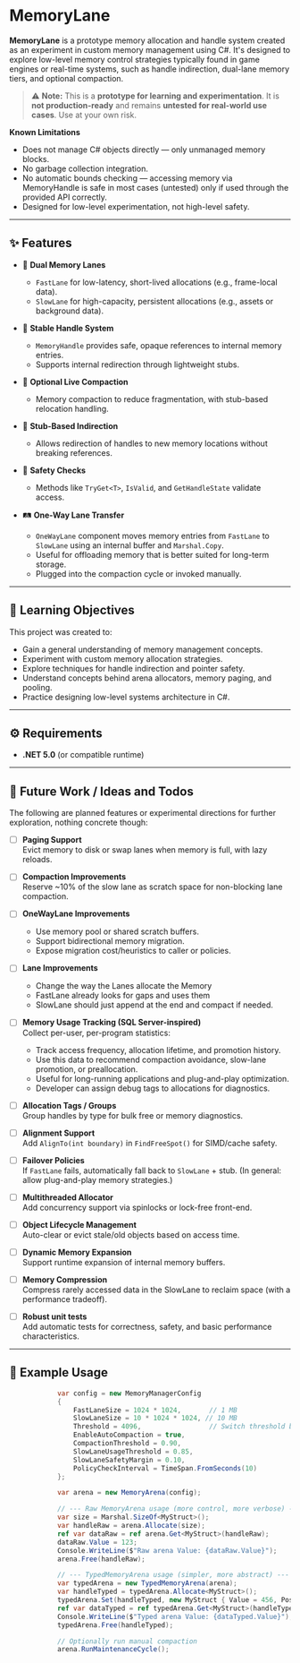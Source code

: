 # MemoryLane

**MemoryLane** is a prototype memory allocation and handle system created as an experiment in custom memory management using C#. It's designed to explore low-level memory control strategies typically found in game engines or real-time systems, such as handle indirection, dual-lane memory tiers, and optional compaction.

> ⚠️ **Note:** This is a **prototype for learning and experimentation**. It is **not production-ready** and remains **untested for real-world use cases**. Use at your own risk.

**Known Limitations**
- Does not manage C# objects directly — only unmanaged memory blocks.
- No garbage collection integration.
- No automatic bounds checking — accessing memory via MemoryHandle is safe in most cases (untested) only if used through the provided API correctly.
- Designed for low-level experimentation, not high-level safety.

---

## ✨ Features

- 🧠 **Dual Memory Lanes**
  - `FastLane` for low-latency, short-lived allocations (e.g., frame-local data).
  - `SlowLane` for high-capacity, persistent allocations (e.g., assets or background data).

- 🔁 **Stable Handle System**
  - `MemoryHandle` provides safe, opaque references to internal memory entries.
  - Supports internal redirection through lightweight stubs.

- 🧹 **Optional Live Compaction**
  - Memory compaction to reduce fragmentation, with stub-based relocation handling.

- 🔄 **Stub-Based Indirection**
  - Allows redirection of handles to new memory locations without breaking references.

- 🧪 **Safety Checks**
  - Methods like `TryGet<T>`, `IsValid`, and `GetHandleState` validate access.

- 🛤️ **One-Way Lane Transfer**
  - `OneWayLane` component moves memory entries from `FastLane` to `SlowLane` using an internal buffer and `Marshal.Copy`.
  - Useful for offloading memory that is better suited for long-term storage.
  - Plugged into the compaction cycle or invoked manually.

---

## 🎯 Learning Objectives

This project was created to:
- Gain a general understanding of memory management concepts.
- Experiment with custom memory allocation strategies.
- Explore techniques for handle indirection and pointer safety.
- Understand concepts behind arena allocators, memory paging, and pooling.
- Practice designing low-level systems architecture in C#.

---

## ⚙️ Requirements

- **.NET 5.0** (or compatible runtime)

---

## 🧭 Future Work / Ideas and Todos

The following are planned features or experimental directions for further exploration, nothing concrete though:

- [ ] **Paging Support**  
  Evict memory to disk or swap lanes when memory is full, with lazy reloads.

- [ ] **Compaction Improvements**  
  Reserve ~10% of the slow lane as scratch space for non-blocking lane compaction.

- [ ] **OneWayLane Improvements**  
  - Use memory pool or shared scratch buffers.
  - Support bidirectional memory migration.
  - Expose migration cost/heuristics to caller or policies.

- [ ] **Lane Improvements**  
  - Change the way the Lanes allocate the Memory
  - FastLane already looks for gaps and uses them
  - SlowLane should just append at the end and compact if needed.

- [ ] **Memory Usage Tracking (SQL Server-inspired)**  
  Collect per-user, per-program statistics:
  - Track access frequency, allocation lifetime, and promotion history.
  - Use this data to recommend compaction avoidance, slow-lane promotion, or preallocation.
  - Useful for long-running applications and plug-and-play optimization.
  - Developer can assign debug tags to allocations for diagnostics.

- [ ] **Allocation Tags / Groups**  
  Group handles by type for bulk free or memory diagnostics.

- [ ] **Alignment Support**  
  Add `AlignTo(int boundary)` in `FindFreeSpot()` for SIMD/cache safety.

- [ ] **Failover Policies**  
  If `FastLane` fails, automatically fall back to `SlowLane` + stub.
  (In general: allow plug-and-play memory strategies.)

- [ ] **Multithreaded Allocator**  
  Add concurrency support via spinlocks or lock-free front-end.

- [ ] **Object Lifecycle Management**  
  Auto-clear or evict stale/old objects based on access time.

- [ ] **Dynamic Memory Expansion**  
  Support runtime expansion of internal memory buffers.

- [ ] **Memory Compression**  
  Compress rarely accessed data in the SlowLane to reclaim space (with a performance tradeoff).

- [ ] **Robust unit tests**  
  Add automatic tests for correctness, safety, and basic performance characteristics.

---

## 🧩 Example Usage

```csharp
            var config = new MemoryManagerConfig
            {
                FastLaneSize = 1024 * 1024,       // 1 MB
                SlowLaneSize = 10 * 1024 * 1024, // 10 MB
                Threshold = 4096,                 // Switch threshold between lanes
                EnableAutoCompaction = true,
                CompactionThreshold = 0.90,
                SlowLaneUsageThreshold = 0.85,
                SlowLaneSafetyMargin = 0.10,
                PolicyCheckInterval = TimeSpan.FromSeconds(10)
            };

            var arena = new MemoryArena(config);

            // --- Raw MemoryArena usage (more control, more verbose) ---
            var size = Marshal.SizeOf<MyStruct>();
            var handleRaw = arena.Allocate(size);
            ref var dataRaw = ref arena.Get<MyStruct>(handleRaw);
            dataRaw.Value = 123;
            Console.WriteLine($"Raw arena Value: {dataRaw.Value}");
            arena.Free(handleRaw);

            // --- TypedMemoryArena usage (simpler, more abstract) ---
            var typedArena = new TypedMemoryArena(arena);
            var handleTyped = typedArena.Allocate<MyStruct>();
            typedArena.Set(handleTyped, new MyStruct { Value = 456, PositionX = 1.1f, PositionY = 2.2f });
            ref var dataTyped = ref typedArena.Get<MyStruct>(handleTyped);
            Console.WriteLine($"Typed arena Value: {dataTyped.Value}");
            typedArena.Free(handleTyped);

            // Optionally run manual compaction
            arena.RunMaintenanceCycle();
